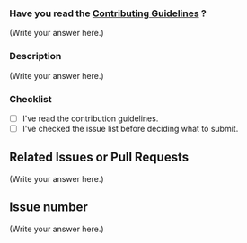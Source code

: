 <!--
Thank you for sending the PR! We appreciate you spending the time to work on these changes.

Help us understand your motivation by explaining why you decided to make this change.
You can learn more about contributing to NeoAlgo here: https://github.com/SamarpanCoder2002/Generation/blob/main/CONTRIBUTING.md

Happy Contributing!

-->

### Have you read the [Contributing Guidelines](https://github.com/SamarpanCoder2002/Generation/blob/main/CONTRIBUTING.md) ?

(Write your answer here.)

### Description

(Write your answer here.)

### Checklist

- [ ] I've read the contribution guidelines.
- [ ] I've checked the issue list before deciding what to submit.

## Related Issues or Pull Requests

(Write your answer here.)

## Issue number

(Write your answer here.)
